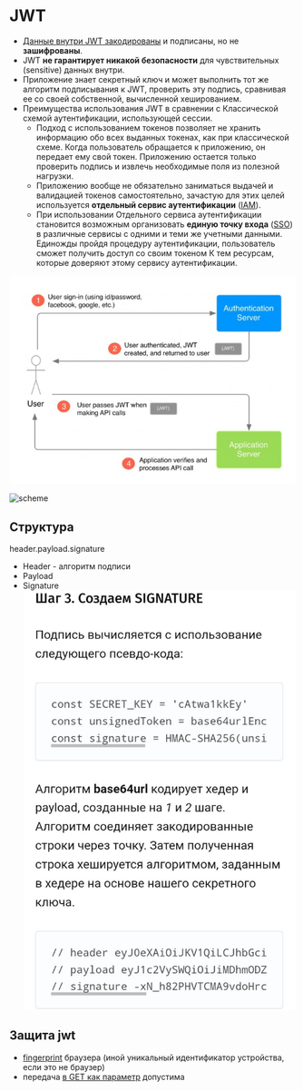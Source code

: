 # JWT

- [Данные внутри JWT закодированы](https://gist.github.com/zmts/802dc9c3510d79fd40f9dc38a12bccfc) и подписаны, но не __зашифрованы__.
- JWT __не гарантирует никакой безопасности__ для чувствительных (sensitive) данных внутри.
- Приложение знает секретный ключ и может выполнить тот же алгоритм подписывания к JWT, проверить эту подпись, сравнивая ее со своей собственной, вычисленной хешированием.
- Преимущества использования JWT в сравнении с Классической схемой аутентификации, использующей сессии.
  - Подход с использованием токенов позволяет не хранить информацию обо всех выданных токенах, как при классической схеме. Когда пользователь обращается к приложению, он передает ему свой токен. Приложению остается только проверить подпись и извлечь необходимые поля из полезной нагрузки.
  - Приложению вообще не обязательно заниматься выдачей и валидацией токенов самостоятельно, зачастую для этих целей используется __отдельный сервис аутентификации__ ([IAM](../arch/system.class/iam.md)).
  - При использовании Отдельного сервиса аутентификации становится возможным организовать __единую точку входа__ ([SSO](../arch/pattern/security/sso.md)) в различные сервисы с одними и теми же учетными данными. Единожды пройдя процедуру аутентификации, пользователь сможет получить доступ со своим токеном К тем ресурсам, которые доверяют этому сервису аутентификации.

![flow](../img/technology/jwt.jpg)

![scheme](https://blog.bytebytego.com/p/ep34-session-cookie-jwt-token-sso)

## Структура

header.payload.signature

- Header - алгоритм подписи
- Payload
- Signature
![sign](../img/technology/jwt.sign.jpg)

## Защита jwt

- [fingerprint](fingerprint.md) браузера (иной уникальный идентификатор устройства, если это не браузер)
- передача [в GET как параметр](https://stackoverflow.com/questions/32722952/is-it-safe-to-put-a-jwt-into-the-url-as-a-query-parameter-of-a-get-request) допустима
